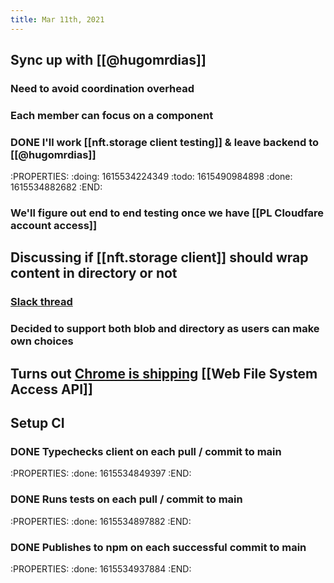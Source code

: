 ```yaml
---
title: Mar 11th, 2021
---
```


## Sync up with [[@hugomrdias]]
### Need to avoid coordination overhead
### Each member can focus on a component
### DONE I'll work [[nft.storage client testing]] & leave backend to [[@hugomrdias]]
:PROPERTIES:
:doing: 1615534224349
:todo: 1615490984898
:done: 1615534882682
:END:
### We'll figure out end to end testing once we have [[PL Cloudfare account access]]
## Discussing if [[nft.storage client]] should wrap content in directory or not
### [Slack thread](https://protocollabs.slack.com/archives/C01MPC37Z37/p1615486832339000)
### Decided to support both blob and directory as users can make own choices
## Turns out [Chrome is shipping](https://web.dev/file-system-access/) [[Web File System Access API]]
## Setup CI
### DONE Typechecks client on each pull / commit to main
:PROPERTIES:
:done: 1615534849397
:END:
### DONE Runs tests on each pull / commit to main
:PROPERTIES:
:done: 1615534897882
:END:
### DONE Publishes to npm on each successful commit to main
:PROPERTIES:
:done: 1615534937884
:END:
##
